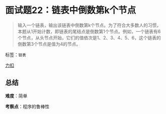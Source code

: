 # 面试题22：链表中倒数第k个节点
>输入一个链表，输出该链表中倒数第k个节点。为了符合大多数人的习惯，本题从1开始计数，即链表的尾结点是倒数第1个节点。例如，一个链表有6个节点，从头节点开始，它们的值依次是1、2、3、4、5、6，这个链表的倒数第3个节点是值为4的节点。

标签：`链表`

[力扣](https://leetcode.cn/problems/lian-biao-zhong-dao-shu-di-kge-jie-dian-lcof/)

## 总结
**难度**：简单

**考察点**：程序的鲁棒性
